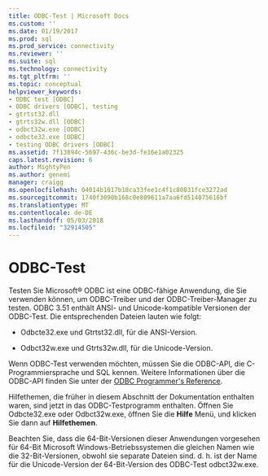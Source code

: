 ```yaml
---
title: ODBC-Test | Microsoft Docs
ms.custom: ''
ms.date: 01/19/2017
ms.prod: sql
ms.prod_service: connectivity
ms.reviewer: ''
ms.suite: sql
ms.technology: connectivity
ms.tgt_pltfrm: ''
ms.topic: conceptual
helpviewer_keywords:
- ODBC test [ODBC]
- ODBC drivers [ODBC], testing
- gtrtst32.dll
- gtrts32w.dll [ODBC]
- odbct32w.exe [ODBC]
- odbcte32.exe [ODBC]
- testing ODBC drivers [ODBC]
ms.assetid: 7f13894c-5697-436c-be3d-fe16e1a02325
caps.latest.revision: 6
author: MightyPen
ms.author: genemi
manager: craigg
ms.openlocfilehash: 04014b1017b18ca33fee1c4f1c80831fce3272ad
ms.sourcegitcommit: 1740f3090b168c0e809611a7aa6fd514075616bf
ms.translationtype: MT
ms.contentlocale: de-DE
ms.lasthandoff: 05/03/2018
ms.locfileid: "32914505"
---
```

# <a name="odbc-test"></a>ODBC-Test
Testen Sie Microsoft® ODBC ist eine ODBC-fähige Anwendung, die Sie verwenden können, um ODBC-Treiber und der ODBC-Treiber-Manager zu testen. ODBC 3.51 enthält ANSI- und Unicode-kompatible Versionen der ODBC-Test. Die entsprechenden Dateien lauten wie folgt:  
  
-   Odbcte32.exe und Gtrtst32.dll, für die ANSI-Version.  
  
-   Odbct32w.exe und Gtrts32w.dll, für die Unicode-Version.  
  
 Wenn ODBC-Test verwenden möchten, müssen Sie die ODBC-API, die C-Programmiersprache und SQL kennen. Weitere Informationen über die ODBC-API finden Sie unter der [ODBC Programmer's Reference](../odbc/reference/odbc-programmer-s-reference.md).  
  
 Hilfethemen, die früher in diesem Abschnitt der Dokumentation enthalten waren, sind jetzt in das ODBC-Testprogramm enthalten. Öffnen Sie Odbcte32.exe oder Odbct32w.exe, öffnen Sie die **Hilfe** Menü, und klicken Sie dann auf **Hilfethemen**.  
  
 Beachten Sie, dass die 64-Bit-Versionen dieser Anwendungen vorgesehen für 64-Bit Microsoft Windows-Betriebssystemen die gleichen Namen wie die 32-Bit-Versionen, obwohl sie separate Dateien sind. d. h. ist der Name für die Unicode-Version der 64-Bit-Version des ODBC-Test odbct32w.exe.
